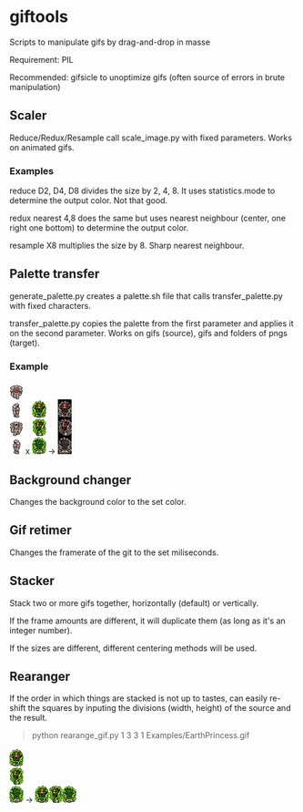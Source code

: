 # giftools	
Scripts to manipulate gifs by drag-and-drop in masse	

Requirement: PIL	

Recommended: gifsicle to unoptimize gifs (often source of errors in brute manipulation)

## Scaler	

Reduce/Redux/Resample call scale_image.py with fixed parameters. Works on animated gifs.	


### Examples	

reduce D2, D4, D8 divides the size by 2, 4, 8. It uses statistics.mode to determine the output color. Not that good.	

redux nearest 4,8 does the same but uses nearest neighbour (center, one right one bottom) to determine the output color.	

resample X8 multiplies the size by 8. Sharp nearest neighbour.	

## Palette transfer	

generate_palette.py creates a palette.sh file that calls transfer_palette.py with fixed characters. 	

transfer_palette.py copies the palette from the first parameter and applies it on the second parameter. Works on gifs (source), gifs and folders of pngs (target).	

### Example	

![Palette color source: gloria_fidelis.gif](Examples/gloria_fidelis.gif) x ![Target gif for recoloration: Earth Pricess aura.gif](Examples/EarthPrincess.gif) → ![Resulting recolored gif with source's palette: Earth Pricess aura_COL_gloria_fidelis.gif](Examples/EarthPrincess_COL_gloria_fidelis.gif)

## Background changer

Changes the background color to the set color.

## Gif retimer

Changes the framerate of the git to the set miliseconds.

## Stacker

Stack two or more gifs together, horizontally (default) or vertically.

If the frame amounts are different, it will duplicate them (as long as it's an integer number).

If the sizes are different, different centering methods will be used.

## Rearanger

If the order in which things are stacked is not up to tastes, can easily re-shift the squares by inputing the divisions (width, height) of the source and the result.

>python rearange_gif.py 1 3 3 1 Examples/EarthPrincess.gif

![Starting EarthPrincess gif](Examples/EarthPrincess.gif) → ![Rearanged EarthPrincess gif](Examples/EarthPrincess.gif%203x1.gif)